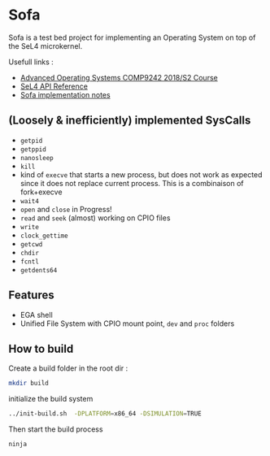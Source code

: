 # Sofa

Sofa is a test bed project for implementing an Operating System on top of the SeL4 microkernel.

Usefull links :

* [Advanced Operating Systems COMP9242 2018/S2 Course](http://www.cse.unsw.edu.au/~cs9242/)
* [SeL4 API Reference](https://docs.sel4.systems/ApiDoc.html#signal)
* [Sofa implementation notes](https://github.com/manu88/Sofa/blob/master/ImplementationNotes.md)

## (Loosely & inefficiently) implemented SysCalls
* `getpid`
* `getppid`
* `nanosleep`
* `kill`
*  kind of `execve` that starts a new process, but does not work as expected since it does not replace current process. This is a combinaison of fork+execve
* `wait4`
* `open` and  `close` in Progress!
* `read` and `seek` (almost) working on CPIO files
* `write`
* `clock_gettime`
* `getcwd`
* `chdir`
* `fcntl`
* `getdents64`

## Features
* EGA shell
* Unified File System with CPIO mount point, `dev` and `proc` folders

## How to build

Create a build folder in the root dir :

```bash
mkdir build
```
initialize the build system

```bash
../init-build.sh  -DPLATFORM=x86_64 -DSIMULATION=TRUE
```

Then start the build process

```bash
ninja
```